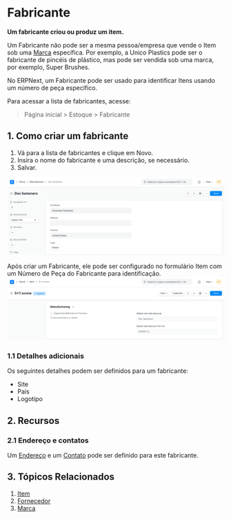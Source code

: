 # Fabricante



**Um fabricante criou ou produz um item.**


Um Fabricante não pode ser a mesma pessoa/empresa que vende o Item sob uma [Marca](/docs/pt/selling/brand) específica. Por exemplo, a Unico Plastics pode ser o fabricante de pincéis de plástico, mas pode ser vendida sob uma marca, por exemplo, Super Brushes.


No ERPNext, um Fabricante pode ser usado para identificar Itens usando um número de peça específico.


Para acessar a lista de fabricantes, acesse:



> 
> Página inicial > Estoque > Fabricante
> 
> 
> 


## 1. Como criar um fabricante


1. Vá para a lista de fabricantes e clique em Novo.
2. Insira o nome do fabricante e uma descrição, se necessário.
3. Salvar.


![Fabricante](/files/manufacturer.png)


Após criar um Fabricante, ele pode ser configurado no formulário Item com um Número de Peça do Fabricante para identificação.
![Fabricante](/files/manufacturer-part.png)


### 1.1 Detalhes adicionais


Os seguintes detalhes podem ser definidos para um fabricante:


* Site
* País
* Logotipo


## 2. Recursos


### 2.1 Endereço e contatos


Um [Endereço](/docs/pt/CRM/address) e um [Contato](/docs/pt/CRM/contact ) pode ser definido para este fabricante.


## 3. Tópicos Relacionados


1. [Item](/docs/pt/stock/item)
2. [Fornecedor](/docs/pt/buying/supplier)
3. [Marca](/docs/pt/selling/brand)



